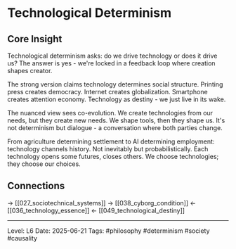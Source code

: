 # Technological Determinism

## Core Insight
Technological determinism asks: do we drive technology or does it drive us? The answer is yes - we're locked in a feedback loop where creation shapes creator.

The strong version claims technology determines social structure. Printing press creates democracy. Internet creates globalization. Smartphone creates attention economy. Technology as destiny - we just live in its wake.

The nuanced view sees co-evolution. We create technologies from our needs, but they create new needs. We shape tools, then they shape us. It's not determinism but dialogue - a conversation where both parties change.

From agriculture determining settlement to AI determining employment: technology channels history. Not inevitably but probabilistically. Each technology opens some futures, closes others. We choose technologies; they choose our choices.

## Connections
→ [[027_sociotechnical_systems]]
→ [[038_cyborg_condition]]
← [[036_technology_essence]]
← [[049_technological_destiny]]

---
Level: L6
Date: 2025-06-21
Tags: #philosophy #determinism #society #causality